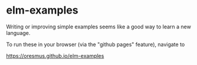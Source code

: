 # elm-examples
Writing or improving simple examples seems like a good way to learn a new language.

To run these in your browser (via the "github pages" feature), navigate to

https://oresmus.github.io/elm-examples

